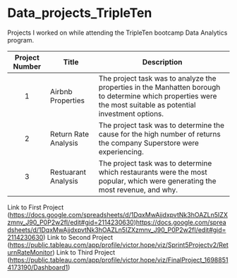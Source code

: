 # Data_projects_TripleTen
Projects I worked on while attending the TripleTen bootcamp Data Analytics program.


| Project Number | Title | Description |
| :------------: | -------------- | ------------------ |
| 1 | Airbnb Properties | The project task was to analyze the properties in the Manhatten borough to determine which properties were the most suitable as potential investment options. |
| 2 | Return Rate Analysis | The project task was to determine the cause for the high number of returns the company Superstore were experiencing. |
| 3 | Restuarant Analysis | The project task was to determine which restaurants were the most popular, which were generating the most revenue, and why. |

Link to First Project (https://docs.google.com/spreadsheets/d/1DqxMwAjjdxpvtNk3hOAZLn5IZXzmnv_J90_P0P2w2fI/edit#gid=2114230630)https://docs.google.com/spreadsheets/d/1DqxMwAjjdxpvtNk3hOAZLn5IZXzmnv_J90_P0P2w2fI/edit#gid=2114230630)
Link to Second Project (https://public.tableau.com/app/profile/victor.hope/viz/Sprint5Projectv2/ReturnRateMonitor)
Link to Third Project (https://public.tableau.com/app/profile/victor.hope/viz/FinalProject_16988514173190/Dashboard1)

